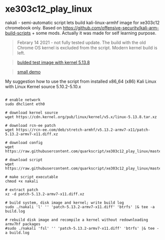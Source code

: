 # xe303c12_play_linux

nakali - semi-automatic script lets build kali-linux-armhf image for xe303c12 chromebook only. Based on https://github.com/offensive-security/kali-arm-build-scripts  + some mods. 
Actually it was made for self learning purpose.

> Febrary 14 2021 - not fully tested update. 
The build with the old Chrome OS kernel is excluded from the script. Modern kernel build is left.

>[bulded test image with kernel 5.13.8](https://drive.google.com/u/0/uc?id=1KD3avnTKUiXjZflGU7Wx8EheiAlu5ZRY&export=download) 

>[small demo](https://youtu.be/GCAjI37bUYo)

My suggestion how to use  the script from installed x86_64 (x86) Kali Linux with Linux Kernel source 5.10.2-5.10.x
```#!/bin/bash

# enable network
sudo dhclient eth0

# download kernel source
wget https://cdn.kernel.org/pub/linux/kernel/v5.x/linux-5.13.8.tar.xz

# download rcn-ee patch
wget https://rcn-ee.com/deb/stretch-armhf/v5.13.2-armv7-x11/patch-5.13.2-armv7-x11.diff.xz

# download config
wget https://raw.githubusercontent.com/quarkscript/xe303c12_play_linux/master/config

# download script
wget https://raw.githubusercontent.com/quarkscript/xe303c12_play_linux/master/nakali

# make script executable
chmod +x nakali

# extract patch
xz -d patch-5.13.2-armv7-x11.diff.xz

# build system, disk image and kernel; write build log
sudo ./nakali 'l' '' 'patch-5.13.2-armv7-x11.diff' 'btrfs' |& tee -a build.log

# rebuild disk image and recompile a kernel without redownloading armv7hf packages
#sudo ./nakali 'fsl' '' 'patch-5.13.2-armv7-x11.diff' 'btrfs' |& tee -a build.log

```
